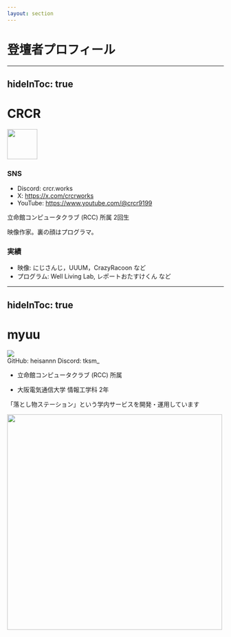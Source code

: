 ```yaml
---
layout: section
---
```


# **登壇者プロフィール**

---
hideInToc: true
---

# CRCR

<div/>
<img src="/crcr-logo.jpg" width="70"/>

<div class="h-4" />

### SNS

- Discord: crcr.works
- X: https://x.com/crcrworks
- YouTube: https://www.youtube.com/@crcr9199

立命館コンピュータクラブ (RCC) 所属 2回生

映像作家。裏の顔はプログラマ。

### 実績

- 映像: にじさんじ，UUUM，CrazyRacoon など
- プログラム: Well Living Lab, レポートおたすけくん など

---
hideInToc: true
---

# myuu


<div class="flex flex-row">

<div>

<div class="flex flex-row items-center gap-2">
  <img src="https://cdn.discordapp.com/avatars/794070299335196682/37dda65a21c7d9380ad7ddc81e7032e1.webp?size=80" />
  <div class="flex flex-col">
    <span>GitHub: heisannn</span>
    <span>Discord: tksm_</span>
  </div>
</div>

- 立命館コンピュータクラブ (RCC) 所属

- 大阪電気通信大学 情報工学科 2年

「落とし物ステーション」という学内サービスを開発・運用しています

</div>

<img src="/lost-st.png" width="500" />

</div>
